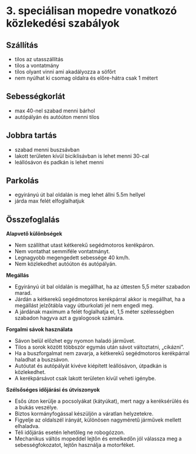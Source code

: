 # 3. speciálisan mopedre vonatkozó közlekedési szabályok

## Szállítás

- tilos az utasszállítás
- tilos a vontatmány
- tilos olyant vinni ami akadályozza a söfőrt
- nem nyúlhat ki csomag oldalra és előre-hátra csak 1 métert

## Sebességkorlát

- max 40-nel szabad menni bárhol
- autópályán és autóúton menni tilos

## Jobbra tartás

- szabad menni buszsávban
- lakott területen kívül biciklisávban is lehet menni 30-cal
- leállósávon és padkán is lehet menni

## Parkolás

- egyirányú út bal oldalán is meg lehet állni 5.5m hellyel
- járda max felét elfoglalhatjuk

## Összefoglalás

**Alapvető különbségek**
- Nem szállíthat utast kétkerekű segédmotoros kerékpáron.
- Nem vontathat semmiféle vontatmányt.
- Legnagyobb megengedett sebessége 40 km/h.
- Nem közlekedhet autóúton és autópályán.

**Megállás**
- Egyirányú út bal oldalán is megállhat, ha az úttesten 5,5 méter szabadon marad.
- Járdán a kétkerekű segédmotoros kerékpárral akkor is megállhat, ha a megállást jelzőtábla vagy útburkolati jel nem engedi meg.
- A járdának maximum a felét foglalhatja el, 1,5 méter szélességben szabadon hagyva azt a gyalogosok számára.

**Forgalmi sávok használata**
- Sávon belül előzhet egy nyomon haladó járművet.
- Tilos a sorok között többször egymás után sávot változtatni, „cikázni”.
- Ha a buszforgalmat nem zavarja, a kétkerekű segédmotoros kerékpárral haladhat a buszsávon.
- Autóutat és autópályát kivéve kiépített leállósávon, útpadkán is közlekedhet.
- A kerékpársávot csak lakott területen kívül veheti igénybe.

**Szélsőséges időjárási és útviszonyok**
- Esős úton kerülje a pocsolyákat (kátyúkat), mert nagy a keréksérülés és a bukás veszélye.
- Biztos kormányfogással készüljön a váratlan helyzetekre.
- Figyelje az oldalszél irányát, különösen nagyméretű járművek mellett elhaladva.
- Téli időjárás esetén lehetőleg ne robogózzon.
- Mechanikus váltós mopeddel lejtőn és emelkedőn jól válassza meg a sebességfokozatot, lejtőn használja a motorféket.
